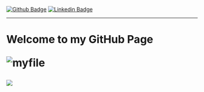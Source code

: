 <div> 
   
   
 </div>
  


[![Github Badge](https://img.shields.io/badge/-Github-FFE4C4?style=quare&labelColor=FFE4C4&logo=Github&logoColor=white&link=link)](https://github.com/kubrakll) 
[![Linkedin Badge](https://img.shields.io/badge/-Linkedin-DCDCDC?style=flat-quare&labelColor=DCDCDC&logo=linkedin&logoColor=white&link=link)](https://www.linkedin.com/in/kübra-kiliç/)
<hr>




<h1 hizalama="merkez">
  Welcome to my GitHub Page
  

![myfile](https://www.google.com/url?sa=i&url=https%3A%2F%2Fgiphy.com%2Fexplore%2Fsoftware-as-service&psig=AOvVaw0fD5J5D9tKoxyPgktyckVH&ust=1663836166921000&source=images&cd=vfe&ved=0CAkQjRxqFwoTCLDpoPC-pfoCFQAAAAAdAAAAABAN)


<a href="https://github.com/nslhnatasvr/github-profile-views-counter">
    <img src="https://komarev.com/ghpvc/?username=kubrakll">
</a>
